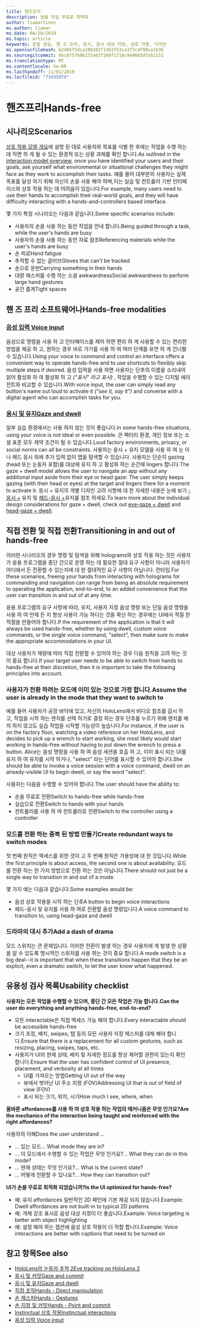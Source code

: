```yaml
---
title: 핸즈프리
description: 앱을 직접 무료로 최적화
author: liamartinez
ms.author: liamar
ms.date: 04/20/2019
ms.topic: article
keywords: 혼합 현실, 핸 즈 프리, 응시, 응시 대상 지정, 상호 작용, 디자인
ms.openlocfilehash: b2405f5dca19838271363f53ca377c4f90ca1b36
ms.sourcegitcommit: 6bc6757b9b273a63f260f1716c944603dfa51151
ms.translationtype: MT
ms.contentlocale: ko-KR
ms.lasthandoff: 11/01/2019
ms.locfileid: "73435079"
---
```

# <a name="hands-free"></a><span data-ttu-id="db6bd-104">핸즈프리</span><span class="sxs-lookup"><span data-stu-id="db6bd-104">Hands-free</span></span>

## <a name="scenarios"></a><span data-ttu-id="db6bd-105">시나리오</span><span class="sxs-lookup"><span data-stu-id="db6bd-105">Scenarios</span></span>

<span data-ttu-id="db6bd-106">[상호 작용 모델 개요](interaction-fundamentals.md)에 설명 된 대로 사용자와 목표를 식별 한 후에는 작업을 수행 하는 데 직면 하 게 될 수 있는 환경적 또는 상황 과제를 확인 합니다.</span><span class="sxs-lookup"><span data-stu-id="db6bd-106">As outlined in the [interaction model overview](interaction-fundamentals.md), once you have identified your users and their goals, ask yourself what environmental or situational challenges they might face as they work to accomplish their tasks.</span></span> <span data-ttu-id="db6bd-107">예를 들어 대부분의 사용자는 실제 목표를 달성 하기 위해 자신의 손을 사용 해야 하며,이는 실습 및 컨트롤러 기반 인터페이스와 상호 작용 하는 데 어려움이 있습니다.</span><span class="sxs-lookup"><span data-stu-id="db6bd-107">For example, many users need to use their hands to accomplish their real-world goals, and they will have difficulty interacting with a hands-and-controllers based interface.</span></span> 

<span data-ttu-id="db6bd-108">몇 가지 특정 시나리오는 다음과 같습니다.</span><span class="sxs-lookup"><span data-stu-id="db6bd-108">Some specific scenarios include:</span></span> 
* <span data-ttu-id="db6bd-109">사용자의 손을 사용 하는 동안 작업을 안내 합니다.</span><span class="sxs-lookup"><span data-stu-id="db6bd-109">Being guided through a task, while the user's hands are busy</span></span>
* <span data-ttu-id="db6bd-110">사용자의 손을 사용 하는 동안 자료 참조</span><span class="sxs-lookup"><span data-stu-id="db6bd-110">Referencing materials while the user's hands are busy</span></span>
* <span data-ttu-id="db6bd-111">손 피로</span><span class="sxs-lookup"><span data-stu-id="db6bd-111">Hand fatigue</span></span>
* <span data-ttu-id="db6bd-112">추적할 수 없는 글러브</span><span class="sxs-lookup"><span data-stu-id="db6bd-112">Gloves that can't be tracked</span></span>
* <span data-ttu-id="db6bd-113">손으로 운반</span><span class="sxs-lookup"><span data-stu-id="db6bd-113">Carrying something in their hands</span></span>
* <span data-ttu-id="db6bd-114">대량 제스처를 수행 하는 소셜 awkwardness</span><span class="sxs-lookup"><span data-stu-id="db6bd-114">Social awkwardness to perform large hand gestures</span></span>
* <span data-ttu-id="db6bd-115">공간 좁게</span><span class="sxs-lookup"><span data-stu-id="db6bd-115">Tight spaces</span></span>


## <a name="hands-free-modalities"></a><span data-ttu-id="db6bd-116">핸 즈 프리 소프트웨어나</span><span class="sxs-lookup"><span data-stu-id="db6bd-116">Hands-free modalities</span></span>

### <a name="voice-inputvoice-inputmd"></a>[<span data-ttu-id="db6bd-117">음성 입력 </span><span class="sxs-lookup"><span data-stu-id="db6bd-117">Voice input</span></span>](voice-input.md)

<span data-ttu-id="db6bd-118">음성으로 명령을 사용 하 고 인터페이스를 제어 하면 편리 하 게 사용할 수 있는 편리한 방법을 제공 하 고, 원하는 경우 바로 가기를 사용 하 여 여러 단계를 유연 하 게 건너뛸 수 있습니다.</span><span class="sxs-lookup"><span data-stu-id="db6bd-118">Using your voice to command and control an interface offers a convenient way to operate hands-free and to use shortcuts to flexibly skip multiple steps if desired.</span></span> <span data-ttu-id="db6bd-119">음성 입력을 사용 하면 사용자는 단추의 이름을 소리내어 읽어 활성화 하 여 활성화 하 고 _("표시" 라고 표시)_ , 작업을 수행할 수 있는 디지털 에이전트와 비교할 수 있습니다.</span><span class="sxs-lookup"><span data-stu-id="db6bd-119">With voice input, the user can simply read any button's name out loud to activate it _("see it, say it")_ and converse with a digital agent who can accomplish tasks for you.</span></span>


### <a name="gaze-and-dwellgaze-and-dwellmd"></a>[<span data-ttu-id="db6bd-120">응시 및 유지</span><span class="sxs-lookup"><span data-stu-id="db6bd-120">Gaze and dwell</span></span>](gaze-and-dwell.md)

<span data-ttu-id="db6bd-121">일부 실습 환경에서는 사용 하지 않는 것이 좋습니다.</span><span class="sxs-lookup"><span data-stu-id="db6bd-121">In some hands-free situations, using your voice is not ideal or even possible.</span></span> <span data-ttu-id="db6bd-122">큰 팩터리 환경, 개인 정보 또는 소셜 표준 모두 제약 조건이 될 수 있습니다.</span><span class="sxs-lookup"><span data-stu-id="db6bd-122">Loud factory environments, privacy, or social norms can all be constraints.</span></span> <span data-ttu-id="db6bd-123">사용자는 응시 + 유지 모델을 사용 하 여 눈 이나 헤드 응시 외에 추가 입력 없이 앱을 탐색할 수 있습니다. 사용자는 단순히 gazing (head 또는 눈동자 포함)를 대상에 유지 하 고 활성화 하는 순간에 lingers 합니다.</span><span class="sxs-lookup"><span data-stu-id="db6bd-123">The gaze + dwell model allows the user to navigate an app without any additional input aside from their eye or head gaze: The user simply keeps gazing (with their head or eyes) at the target and lingers there for a moment to activate it.</span></span> <span data-ttu-id="db6bd-124">응시 + 유지의 개별 디자인 고려 사항에 대 한 자세한 내용은 눈에 보기 [-응시 +](gaze-and-dwell-eyes.md) 유지 및 [헤드-응시 +](gaze-and-dwell-head.md)유지를 참조 하세요.</span><span class="sxs-lookup"><span data-stu-id="db6bd-124">To learn more about the individual design considerations for gaze + dwell, check out [eye-gaze + dwell](gaze-and-dwell-eyes.md) and [head-gaze + dwell](gaze-and-dwell-head.md).</span></span>


## <a name="transitioning-in-and-out-of-hands-free"></a><span data-ttu-id="db6bd-125">직접 전환 및 직접 전환</span><span class="sxs-lookup"><span data-stu-id="db6bd-125">Transitioning in and out of hands-free</span></span>

<span data-ttu-id="db6bd-126">이러한 시나리오의 경우 명령 및 탐색을 위해 holograms와 상호 작용 하는 것은 사용자가 응용 프로그램을 종단 간으로 운영 하는 데 필요한 절대 요구 사항이 아니라 사용자가 어디에서 든 전환할 수 있는지에 대 한 절대적인 요구 사항이 아닙니다. 런타임.</span><span class="sxs-lookup"><span data-stu-id="db6bd-126">For these scenarios, freeing your hands from interacting with holograms for commanding and navigation can range from being an absolute requirement to operating the application, end-to-end, to an added convenience that the user can transition in and out of at any time.</span></span> 

<span data-ttu-id="db6bd-127">응용 프로그램의 요구 사항에 따라, 유지, 사용자 지정 음성 명령 또는 단일 음성 명령을 사용 하 여 언제 든 지 항상 사용이 가능 하다는 것을 확신 하는 경우에는 UI에서 적절 한 적절을 만들어야 합니다.</span><span class="sxs-lookup"><span data-stu-id="db6bd-127">If the requirement of the application is that it will always be used hands-free, whether by using dwell, custom voice commands, or the single voice command, "select", then make sure to make the appropriate accommodations in your UI.</span></span> 

<span data-ttu-id="db6bd-128">대상 사용자가 재량에 따라 직접 전환할 수 있어야 하는 경우 다음 원칙을 고려 하는 것이 중요 합니다.</span><span class="sxs-lookup"><span data-stu-id="db6bd-128">If your target user needs to be able to switch from hands to hands-free at their discretion, then it is important to take the following principles into account.</span></span>

### <a name="assume-the-user-is-already-in-the-mode-that-they-want-to-switch-to"></a><span data-ttu-id="db6bd-129">사용자가 전환 하려는 모드에 이미 있는 것으로 가정 합니다.</span><span class="sxs-lookup"><span data-stu-id="db6bd-129">Assume the user is already in the mode that they want to switch to</span></span>
<span data-ttu-id="db6bd-130">예를 들어 사용자가 공장 바닥에 있고, 자신의 HoloLens에서 비디오 참조를 감시 하 고, 작업을 시작 하는 렌치를 선택 하기로 결정 하는 경우 단추를 누르기 위해 렌치를 배치 하지 않고도 실습 작업을 시작할 가능성이 높습니다.</span><span class="sxs-lookup"><span data-stu-id="db6bd-130">For instance, if the user is on the factory floor, watching a video reference on her HoloLens, and decides to pick up a wrench to start working, she most likely would start working in hands-free without having to put down the wrench to press a button.</span></span> <span data-ttu-id="db6bd-131">Alice는 음성 명령을 사용 하 여 음성 세션을 호출 하 고, 이미 표시 되는 UI를 유지 하 여 유지를 시작 하거나, "select" 라는 단어를 표시할 수 있어야 합니다.</span><span class="sxs-lookup"><span data-stu-id="db6bd-131">She should be able to invoke a voice session with a voice command, dwell on an already-visible UI to begin dwell, or say the word "select".</span></span>

<span data-ttu-id="db6bd-132">사용자는 다음을 수행할 수 있어야 합니다.</span><span class="sxs-lookup"><span data-stu-id="db6bd-132">The user should have the ability to:</span></span> 
* <span data-ttu-id="db6bd-133">손을 무료로 전환</span><span class="sxs-lookup"><span data-stu-id="db6bd-133">Switch to hands-free while hands-free</span></span>
* <span data-ttu-id="db6bd-134">실습으로 전환</span><span class="sxs-lookup"><span data-stu-id="db6bd-134">Switch to hands with your hands</span></span>
* <span data-ttu-id="db6bd-135">컨트롤러를 사용 하 여 컨트롤러로 전환</span><span class="sxs-lookup"><span data-stu-id="db6bd-135">Switch to the controller using a controller</span></span> 

### <a name="create-redundant-ways-to-switch-modes"></a><span data-ttu-id="db6bd-136">모드를 전환 하는 중복 된 방법 만들기</span><span class="sxs-lookup"><span data-stu-id="db6bd-136">Create redundant ways to switch modes</span></span>
<span data-ttu-id="db6bd-137">첫 번째 원칙은 액세스를 위한 것이 고 두 번째 원칙은 가용성에 대 한 것입니다.</span><span class="sxs-lookup"><span data-stu-id="db6bd-137">While the first principle is about access, the second one is about availability.</span></span> <span data-ttu-id="db6bd-138">모드를 전환 하는 한 가지 방법으로 전환 하는 것은 아닙니다.</span><span class="sxs-lookup"><span data-stu-id="db6bd-138">There should not just be a single way to transition in and out of a mode.</span></span> 

<span data-ttu-id="db6bd-139">몇 가지 예는 다음과 같습니다.</span><span class="sxs-lookup"><span data-stu-id="db6bd-139">Some examples would be:</span></span> 
* <span data-ttu-id="db6bd-140">음성 상호 작용을 시작 하는 단추</span><span class="sxs-lookup"><span data-stu-id="db6bd-140">A button to begin voice interactions</span></span>
* <span data-ttu-id="db6bd-141">헤드-응시 및 유지를 사용 하 여로 전환할 음성 명령입니다.</span><span class="sxs-lookup"><span data-stu-id="db6bd-141">A voice command to transition to, using head-gaze and dwell</span></span>

### <a name="add-a-dash-of-drama"></a><span data-ttu-id="db6bd-142">드라마의 대시 추가</span><span class="sxs-lookup"><span data-stu-id="db6bd-142">Add a dash of drama</span></span>
<span data-ttu-id="db6bd-143">모드 스위치는 큰 문제입니다. 이러한 전환이 발생 하는 경우 사용자에 게 발생 한 상황을 알 수 있도록 명시적인 스위치를 사용 하는 것이 중요 합니다.</span><span class="sxs-lookup"><span data-stu-id="db6bd-143">A mode switch is a big deal--it is important that when these transitions happen that they be an explicit, even a dramatic switch, to let the user know what happened.</span></span> 


## <a name="usability-checklist"></a><span data-ttu-id="db6bd-144">유용성 검사 목록</span><span class="sxs-lookup"><span data-stu-id="db6bd-144">Usability checklist</span></span>

<span data-ttu-id="db6bd-145">**사용자는 모든 작업을 수행할 수 있으며, 종단 간 모든 작업은 가능 합니다.**</span><span class="sxs-lookup"><span data-stu-id="db6bd-145">**Can the user do everything and anything hands-free, end-to-end?**</span></span>
* <span data-ttu-id="db6bd-146">모든 interactable은 직접 액세스 가능 해야 합니다.</span><span class="sxs-lookup"><span data-stu-id="db6bd-146">Every interactable should be accessible hands-free</span></span>
* <span data-ttu-id="db6bd-147">크기 조정, 배치, swipes, 탭 등의 모든 사용자 지정 제스처를 대체 해야 합니다.</span><span class="sxs-lookup"><span data-stu-id="db6bd-147">Ensure that there is a replacement for all custom gestures, such as resizing, placing, swipes, taps, etc.</span></span>
* <span data-ttu-id="db6bd-148">사용자가 UI의 현재 상태, 배치 및 자세한 정도를 항상 제어할 권한이 있는지 확인 합니다.</span><span class="sxs-lookup"><span data-stu-id="db6bd-148">Ensure that the user has confident control of UI presence, placement, and verbosity at all times</span></span>
    * <span data-ttu-id="db6bd-149">UI를 가져오는 방법</span><span class="sxs-lookup"><span data-stu-id="db6bd-149">Getting UI out of the way</span></span>
    * <span data-ttu-id="db6bd-150">뷰에서 벗어난 UI 주소 지정 (FOV)</span><span class="sxs-lookup"><span data-stu-id="db6bd-150">Addressing UI that is out of field of view (FOV)</span></span>
    * <span data-ttu-id="db6bd-151">표시 되는 크기, 위치, 시기</span><span class="sxs-lookup"><span data-stu-id="db6bd-151">How much I see, where, when</span></span>

<span data-ttu-id="db6bd-152">**올바른 affordances를 사용 하 여 상호 작용 하는 작업의 메커니즘은 무엇 인가요?**</span><span class="sxs-lookup"><span data-stu-id="db6bd-152">**Are the mechanics of the interaction being taught and reinforced with the right affordances?**</span></span>

<span data-ttu-id="db6bd-153">사용자의 이해</span><span class="sxs-lookup"><span data-stu-id="db6bd-153">Does the user understand ...</span></span>
* <span data-ttu-id="db6bd-154">... 있는 모드</span><span class="sxs-lookup"><span data-stu-id="db6bd-154">... What mode they are in?</span></span>
* <span data-ttu-id="db6bd-155">... 이 모드에서 수행할 수 있는 작업은 무엇 인가요?</span><span class="sxs-lookup"><span data-stu-id="db6bd-155">... What they can do in this mode?</span></span>
* <span data-ttu-id="db6bd-156">... 현재 상태는 무엇 인가요?</span><span class="sxs-lookup"><span data-stu-id="db6bd-156">... What is the current state?</span></span>
* <span data-ttu-id="db6bd-157">... 어떻게 전환할 수 있나요?</span><span class="sxs-lookup"><span data-stu-id="db6bd-157">... How they can transition out?</span></span>
    
<span data-ttu-id="db6bd-158">**UI가 손을 무료로 최적화 되었습니까?**</span><span class="sxs-lookup"><span data-stu-id="db6bd-158">**Is the UI optimized for hands-free?**</span></span>   

* <span data-ttu-id="db6bd-159">예: 유지 affordances 일반적인 2D 패턴에 기본 제공 되지 않습니다.</span><span class="sxs-lookup"><span data-stu-id="db6bd-159">Example: Dwell affordances are not built-in to typical 2D patterns</span></span>
* <span data-ttu-id="db6bd-160">예: 개체 강조 표시로 음성 대상 지정이 더 좋습니다.</span><span class="sxs-lookup"><span data-stu-id="db6bd-160">Example: Voice targeting is better with object highlighting</span></span>
* <span data-ttu-id="db6bd-161">예: 설정 해야 하는 캡션에 음성 상호 작용이 더 적합 합니다.</span><span class="sxs-lookup"><span data-stu-id="db6bd-161">Example: Voice interactions are better with captions that need to be turned on</span></span>


## <a name="see-also"></a><span data-ttu-id="db6bd-162">참고 항목</span><span class="sxs-lookup"><span data-stu-id="db6bd-162">See also</span></span>
* [<span data-ttu-id="db6bd-163">HoloLens의 눈동자 추적 2</span><span class="sxs-lookup"><span data-stu-id="db6bd-163">Eye tracking on HoloLens 2</span></span>](eye-tracking.md)
* [<span data-ttu-id="db6bd-164">응시 및 커밋</span><span class="sxs-lookup"><span data-stu-id="db6bd-164">Gaze and commit</span></span>](gaze-and-commit.md)
* [<span data-ttu-id="db6bd-165">응시 및 유지</span><span class="sxs-lookup"><span data-stu-id="db6bd-165">Gaze and dwell</span></span>](gaze-and-dwell.md)
* [<span data-ttu-id="db6bd-166">직접 조작</span><span class="sxs-lookup"><span data-stu-id="db6bd-166">Hands - Direct manipulation</span></span>](direct-manipulation.md)
* [<span data-ttu-id="db6bd-167">손 제스처</span><span class="sxs-lookup"><span data-stu-id="db6bd-167">Hands - Gestures</span></span>](gaze-and-commit.md#composite-gestures)
* [<span data-ttu-id="db6bd-168">손 지점 및 커밋</span><span class="sxs-lookup"><span data-stu-id="db6bd-168">Hands - Point and commit</span></span>](point-and-commit.md)
* [<span data-ttu-id="db6bd-169">Instinctual 상호 작용</span><span class="sxs-lookup"><span data-stu-id="db6bd-169">Instinctual interactions</span></span>](interaction-fundamentals.md)
* [<span data-ttu-id="db6bd-170">음성 입력 </span><span class="sxs-lookup"><span data-stu-id="db6bd-170">Voice input</span></span>](voice-input.md)
